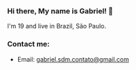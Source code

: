 ### Hi there, My name is Gabriel! 👋

I'm 19 and live in Brazil, São Paulo.

### Contact me:
- Email: gabriel.sdm.contato@gmail.com
